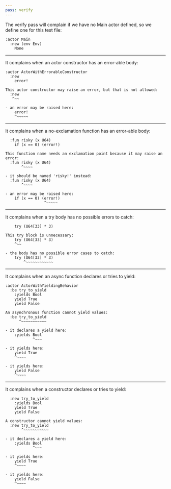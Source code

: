 ```yaml
---
pass: verify
---
```


The verify pass will complain if we have no Main actor defined, so we define one for this test file:

```mare
:actor Main
  :new (env Env)
    None
```

---

It complains when an actor constructor has an error-able body:

```mare
:actor ActorWithErrorableConstructor
  :new
    error!
```
```error
This actor constructor may raise an error, but that is not allowed:
  :new
   ^~~

- an error may be raised here:
    error!
    ^~~~~~
```

---

It complains when a no-exclamation function has an error-able body:

```mare
  :fun risky (x U64)
    if (x == 0) (error!)
```
```error
This function name needs an exclamation point because it may raise an error:
  :fun risky (x U64)
       ^~~~~

- it should be named 'risky!' instead:
  :fun risky (x U64)
       ^~~~~

- an error may be raised here:
    if (x == 0) (error!)
                 ^~~~~~
```

---

It complains when a try body has no possible errors to catch:

```mare
    try (U64[33] * 3)
```
```error
This try block is unnecessary:
    try (U64[33] * 3)
    ^~~

- the body has no possible error cases to catch:
    try (U64[33] * 3)
        ^~~~~~~~~~~~~
```

---

It complains when an async function declares or tries to yield:

```mare
:actor ActorWithYieldingBehavior
  :be try_to_yield
    :yields Bool
    yield True
    yield False
```
```error
An asynchronous function cannot yield values:
  :be try_to_yield
      ^~~~~~~~~~~~

- it declares a yield here:
    :yields Bool
            ^~~~

- it yields here:
    yield True
    ^~~~~

- it yields here:
    yield False
    ^~~~~
```

---

It complains when a constructor declares or tries to yield:

```mare
  :new try_to_yield
    :yields Bool
    yield True
    yield False
```
```error
A constructor cannot yield values:
  :new try_to_yield
       ^~~~~~~~~~~~

- it declares a yield here:
    :yields Bool
            ^~~~

- it yields here:
    yield True
    ^~~~~

- it yields here:
    yield False
    ^~~~~
```
